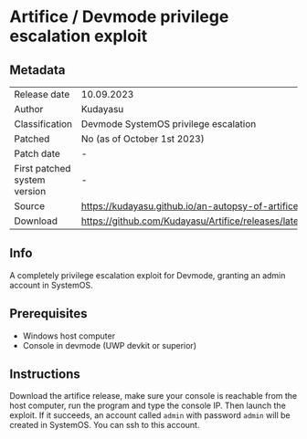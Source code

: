 # Artifice / Devmode privilege escalation exploit

## Metadata
|                             |                                                     |
|-----------------------------|-----------------------------------------------------|
|Release date                 |                                          10.09.2023 |
|Author                       |                                         Kudayasu    |
|Classification               |                      Devmode SystemOS privilege escalation |
|Patched                      |                         No (as of October 1st 2023) |
|Patch date                   |                                          -          |
|First patched system version | -                                                   |
|Source                       |                   https://kudayasu.github.io/an-autopsy-of-artifice/ |
|Download                     |             https://github.com/Kudayasu/Artifice/releases/latest |

## Info
A completely privilege escalation exploit for Devmode, granting an admin account in SystemOS.

## Prerequisites
- Windows host computer
- Console in devmode (UWP devkit or superior)

## Instructions
Download the artifice release, make sure your console is reachable from the host computer, run the program and type the console IP. Then launch the exploit.
If it succeeds, an account called `admin` with password `admin` will be created in SystemOS. You can ssh to this account.
